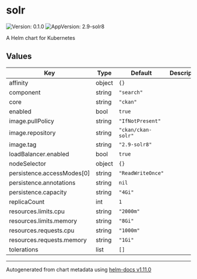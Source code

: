 # solr

![Version: 0.1.0](https://img.shields.io/badge/Version-0.1.0-informational?style=flat-square) ![AppVersion: 2.9-solr8](https://img.shields.io/badge/AppVersion-2.9--solr8-informational?style=flat-square)

A Helm chart for Kubernetes

## Values

| Key | Type | Default | Description |
|-----|------|---------|-------------|
| affinity | object | `{}` |  |
| component | string | `"search"` |  |
| core | string | `"ckan"` |  |
| enabled | bool | `true` |  |
| image.pullPolicy | string | `"IfNotPresent"` |  |
| image.repository | string | `"ckan/ckan-solr"` |  |
| image.tag | string | `"2.9-solr8"` |  |
| loadBalancer.enabled | bool | `true` |  |
| nodeSelector | object | `{}` |  |
| persistence.accessModes[0] | string | `"ReadWriteOnce"` |  |
| persistence.annotations | string | `nil` |  |
| persistence.capacity | string | `"4Gi"` |  |
| replicaCount | int | `1` |  |
| resources.limits.cpu | string | `"2000m"` |  |
| resources.limits.memory | string | `"8Gi"` |  |
| resources.requests.cpu | string | `"1000m"` |  |
| resources.requests.memory | string | `"1Gi"` |  |
| tolerations | list | `[]` |  |

----------------------------------------------
Autogenerated from chart metadata using [helm-docs v1.11.0](https://github.com/norwoodj/helm-docs/releases/v1.11.0)
